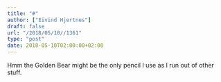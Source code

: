 ```yaml
---
title: "#"
author: ["Eivind Hjertnes"]
draft: false
url: "/2018/05/10//1361"
type: "post"
date: 2018-05-10T02:00:00+02:00
---
```


Hmm the Golden Bear might be the only pencil I use as I run out of other
stuff.
